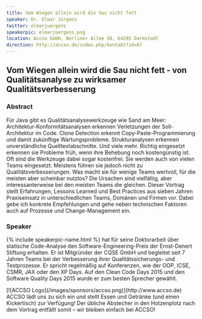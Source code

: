 ```yaml
---
title: Vom Wiegen allein wird die Sau nicht fett
speaker: Dr. Elmar Jürgens
twitter: elmarjuergens
speakerpic: elmarjuergens.png
location: Accso GmbH, Berliner Allee 58, 64295 Darmstadt
direction: http://accso.de/index.php/kontakt?id=67
---
```


## Vom Wiegen allein wird die Sau nicht fett - von Qualitätsanalyse zu wirksamer Qualitätsverbesserung

### Abstract

Für Java gibt es Qualitätsanalysewerkzeuge wie Sand am Meer: Architektur-Konformitätsanalysen erkennen Verletzungen der Soll-Architektur im Code. Clone Detection erkennt Copy-Paste-Programmierung und damit zukünftige Wartungsprobleme. Strukturanalysen erkennen unverständliche Quelltextabschnitte. Und viele mehr. Richtig eingesetzt erkennen sie Probleme früh, wenn ihre Behebung noch kostengünstig ist. Oft sind die Werkzeuge dabei sogar kostenfrei.
Sie werden auch von vielen Teams eingesetzt. Meistens führen sie jedoch nicht zu Qualitätsverbesserungen. Was macht sie für wenige Teams wertvoll, für die meisten aber scheinbar nutzlos? 
Die Ursachen sind vielfältig, aber interessanterweise bei den meisten Teams die gleichen. Dieser Vortrag stellt Erfahrungen, Lessons Learned und Best Practices aus sieben Jahren Praxiseinsatz in unterschiedlichen Teams, Domänen und Firmen vor. 
Dabei gebe ich konkrete Empfehlungen und gehe neben technischen Faktoren auch auf Prozesse und Change-Management ein.

### Speaker

{% include speakerpic-name.html %} hat für seine Doktorarbeit über statische Code-Analyse den Software-Engineering-Preis der Ernst-Denert Stiftung erhalten. Er ist Mitgründer der CQSE GmbH und begleitet seit 7 Jahren Teams bei der Verbesserung ihrer Qualitätssicherungs- und Testprozesse. Er spricht regelmäßig auf Konferenzen, wie der OOP, ICSE, CSMR, JAX oder den XP Days. Auf den Clean Code Days 2015 und den Software Quality Days 2015 wurde er zum besten Sprecher gewählt.

<div style="clear: both;"></div>
[![ACCSO Logo](/images/sponsors/accso.png)](http://www.accso.de)
ACCSO lädt uns zu sich ein und stellt Essen und Getränke (und einen Kickertisch) zur Verfügung! Der übliche Abstecher in den Hotzenplotz nach dem Vortrag entfällt somit – wir bleiben einfach bei ACCSO!
